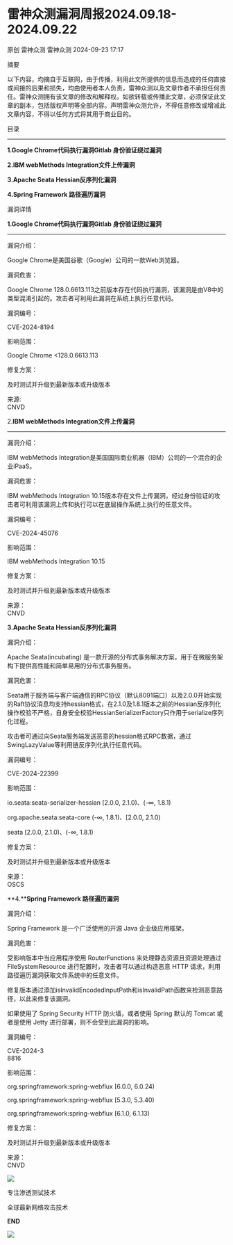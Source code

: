 #  雷神众测漏洞周报2024.09.18-2024.09.22   
原创 雷神众测  雷神众测   2024-09-23 17:17  
  
摘要  
  
  
以下内容，均摘自于互联网，由于传播，利用此文所提供的信息而造成的任何直接或间接的后果和损失，均由使用者本人负责，雷神众测以及文章作者不承担任何责任。雷神众测拥有该文章的修改和解释权。如欲转载或传播此文章，必须保证此文章的副本，包括版权声明等全部内容。声明雷神众测允许，不得任意修改或增减此文章内容，不得以任何方式将其用于商业目的。  
  
  
目录  
  
****  
**1.Google Chrome代码执行漏洞Gitlab 身份验证绕过漏洞**  
  
**2.IBM webMethods Integration文件上传漏洞**  
  
**3.Apache Seata Hessian反序列化漏洞**  
  
**4.Spring Framework 路径遍历漏洞**  
  
  
漏洞详情  
  
**1.Google Chrome代码执行漏洞Gitlab 身份验证绕过漏洞**  
  
****  
漏洞介绍：  
  
Google Chrome是美国谷歌（Google）公司的一款Web浏览器。  
  
  
漏洞危害：  
  
Google Chrome 128.0.6613.113之前版本存在代码执行漏洞，该漏洞是由V8中的类型混淆引起的。攻击者可利用此漏洞在系统上执行任意代码。  
  
  
漏洞编号：  
  
CVE-2024-8194  
  
  
影响范围：  
  
Google Chrome <128.0.6613.113  
  
  
修复方案：  
  
及时测试并升级到最新版本或升级版本  
  
  
来源:  
CNVD  
  
2.**IBM webMethods Integration文件上传漏洞**  
  
****  
漏洞介绍：  
  
  
IBM webMethods Integration是美国国际商业机器（IBM）公司的一个混合的企业iPaaS。  
  
  
漏洞危害：  
  
  
  
IBM webMethods Integration 10.15版本存在文件上传漏洞，经过身份验证的攻击者可利用该漏洞上传和执行可以在底层操作系统上执行的任意文件。  
  
  
漏洞编号：  
  
CVE-2024-45076  
  
  
影响范围：  
  
IBM webMethods Integration 10.15  
  
  
修复方案：  
  
及时测试并升级到最新版本或升级版本  
  
  
来源：  
CNVD  
  
  
**3.Apache Seata Hessian反序列化漏洞**  
  
  
漏洞介绍：  
  
Apache Seata(incubating) 是一款开源的分布式事务解决方案，用于在微服务架构下提供高性能和简单易用的分布式事务服务。  
  
  
漏洞危害：  
  
Seata用于服务端与客户端通信的RPC协议（默认8091端口）以及2.0.0开始实现的Raft协议消息均支持hessian格式，在2.1.0及1.8.1版本之前的Hessian反序列化操作校验不严格，自身安全校验HessianSerializerFactory只作用于serialize序列化过程。  
  
攻击者可通过向Seata服务端发送恶意的hessian格式RPC数据，通过SwingLazyValue等利用链反序列化执行任意代码。  
  
  
漏洞编号：  
  
CVE-2024-22399  
  
  
影响范围：  
  
io.seata:seata-serializer-hessian [2.0.0, 2.1.0)、(-∞, 1.8.1)  
  
org.apache.seata:seata-core (-∞, 1.8.1)、[2.0.0, 2.1.0)  
  
seata [2.0.0, 2.1.0)、(-∞, 1.8.1)  
  
  
  
  
修复方案：  
  
及时测试并升级到最新版本或升级版本  
  
  
来源：  
OSCS  
  
**4.****Spring Framework 路径遍历漏洞**  
  
  
漏洞介绍：  
  
Spring Framework 是一个广泛使用的开源 Java 企业级应用框架。  
  
  
漏洞危害：  
  
受影响版本中当应用程序使用 RouterFunctions 来处理静态资源且资源处理通过 FileSystemResource 进行配置时，攻击者可以通过构造恶意 HTTP 请求，利用路径遍历漏洞获取文件系统中的任意文件。  
  
修复版本通过添加isInvalidEncodedInputPath和isInvalidPath函数来检测恶意路径，以此来修复该漏洞。  
  
如果使用了 Spring Security HTTP 防火墙，或者使用 Spring 默认的 Tomcat 或者是使用 Jetty 进行部署，则不会受到此漏洞的影响。  
  
  
漏洞编号：  
  
CVE-2024-3  
8816  
  
  
影响范围：  
  
org.springframework:spring-webflux [6.0.0, 6.0.24)  
  
org.springframework:spring-webflux [5.3.0, 5.3.40)  
  
org.springframework:spring-webflux [6.1.0, 6.1.13)  
  
  
修复方案：  
  
及时测试并升级到最新版本或升级版本  
  
  
来源：  
CNVD  
  
  
  
  
  
  
![](https://mmbiz.qpic.cn/mmbiz_jpg/HxO8NorP4JVzPYwJo2IWiaKbIWratq4C8mldkIpBJj8T8K5G6502k9FBzSQd2mPPwMHEAy8A9HCKeviaugdgSv5w/640?wx_fmt=other&from=appmsg&wxfrom=5&wx_lazy=1&wx_co=1&tp=webp "")  
  
专注渗透测试技术  
  
全球最新网络攻击技术  
  
  
**END**  
  
![](https://mmbiz.qpic.cn/mmbiz_jpg/HxO8NorP4JVzPYwJo2IWiaKbIWratq4C8ribZdatbyTUaicrZmmPqyMbptxgZ4ugREgJUa0kCcjsialSia0zeWUsnew/640?wx_fmt=other&from=appmsg&wxfrom=5&wx_lazy=1&wx_co=1&tp=webp "")  
  
  
  
  
  

